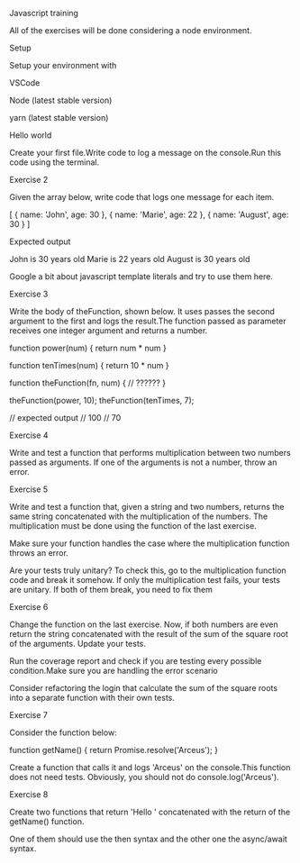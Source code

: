 Javascript training

All of the exercises will be done considering a node environment.

Setup

Setup your environment with

VSCode

Node (latest stable version)

yarn (latest stable version)

Hello world

Create your first file.Write code to log a message on the console.Run this code using the terminal.

Exercise 2

Given the array below, write code that logs one message for each item.

[
  { name: 'John', age: 30 },
  { name: 'Marie', age: 22 },
  { name: 'August', age: 30 }
]

Expected output

John is 30 years old
Marie is 22 years old
August is 30 years old

Google a bit about javascript template literals and try to use them here.

Exercise 3

Write the body of theFunction, shown below. It uses passes the second argument to the first and logs the result.The function passed as parameter receives one integer argument and returns a number.

function power(num) {
  return num * num
}

function tenTimes(num) { 
  return 10 * num
}

function theFunction(fn, num) {
  // ??????
}

theFunction(power, 10);
theFunction(tenTimes, 7);


// expected output
// 100
// 70

Exercise 4

Write and test a function that performs multiplication between two numbers passed as arguments. If one of the arguments is not a number, throw an error.

Exercise 5

Write and test a function that, given a string and two numbers, returns the same string concatenated with the multiplication of the numbers. The multiplication must be done using the function of the last exercise.

Make sure your function handles the case where the multiplication function throws an error.

Are your tests truly unitary? To check this, go to the multiplication function code and break it somehow. If only the multiplication test fails, your tests are unitary. If both of them break, you need to fix them

Exercise 6

Change the function on the last exercise. Now, if both numbers are even return the string concatenated with the result of the sum of the square root of the arguments. Update your tests.

Run the coverage report and check if you are testing every possible condition.Make sure you are handling the error scenario

Consider refactoring the login that calculate the sum of the square roots into a separate function with their own tests.

Exercise 7

Consider the function below:

function getName() {
    return Promise.resolve('Arceus');
}

Create a function that calls it and logs 'Arceus' on the console.This function does not need tests. Obviously, you should not do console.log('Arceus').

Exercise 8

Create two functions that return 'Hello ' concatenated with the return of the getName() function.

One of them should use the then syntax and the other one the async/await syntax.